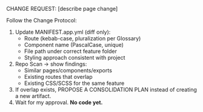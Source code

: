 CHANGE REQUEST: [describe page change]

Follow the Change Protocol:
1) Update MANIFEST.app.yml (diff only):
   - Route (kebab-case, pluralization per Glossary)
   - Component name (PascalCase, unique)
   - File path under correct feature folder
   - Styling approach consistent with project
2) Repo Scan → show findings:
   - Similar pages/components/exports
   - Existing routes that overlap
   - Existing CSS/SCSS for the same feature
3) If overlap exists, PROPOSE A CONSOLIDATION PLAN instead of creating a new artifact.
4) Wait for my approval. **No code yet.**

